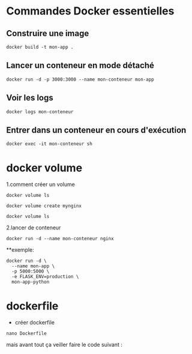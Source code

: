 # Commandes Docker essentielles

## Construire une image
``` 
docker build -t mon-app . 

```
## Lancer un conteneur en mode détaché
```
docker run -d -p 3000:3000 --name mon-conteneur mon-app
```

## Voir les logs
```
docker logs mon-conteneur
```

## Entrer dans un conteneur en cours d'exécution
```
docker exec -it mon-conteneur sh
```

# docker volume
1.comment créer un volume
```
docker volume ls 

```
```
docker volume create mynginx 
```

```
docker volume ls 
```
2.lancer de conteneur
```
docker run -d --name mon-conteneur nginx 
```
**exemple:
```
docker run -d \
  --name mon-app \
  -p 5000:5000 \
  -e FLASK_ENV=production \
  mon-app-python
```
  # dockerfile
  * créer dockerfile 
```
nano Dockerfile

```
mais avant tout ça veiller faire le code suivant :
